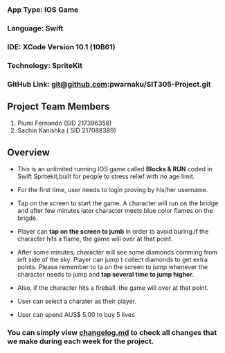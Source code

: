 

### App Type: IOS Game
### Language: Swift 
### IDE: XCode Version 10.1 (10B61)
### Technology: SpriteKit
### GitHub Link: git@github.com:pwarnaku/SIT305-Project.git


## Project Team Members 

1. Piumi Fernando (SID 217396358)
2. Sachin Kanishka ( SID 217088389) 


## Overview 

- This is an unlimited running IOS  game called **Blocks & RUN** coded in Swift Spritekit,built for people to stress relief with no age limit.

- For the first time, user needs to login proving by his/her username. 
- Tap on the screen to start the game. A character will run on the bridge and after few minutes later character  meets blue color flames on the brigde.
- Player can **tap on the screen to jumb** in order to avoid buring.if the character hits a flame, the game will over at that point.
- After some minutes, character will see some diamonds comming from left side of the sky. Player can jump t collect diamonds to get extra points. Please remember to ta on the screen to jump whenever the character needs to jump and **tap several time to jump higher**.
- Also, if the character hits a fireball, the game will over at that point.

- User can select a charater as their player.
- User can spend AUS$ 5.00 to buy 5 lives

### You can simply view [changelog.md](https://github.com/pwarnaku/SIT305-Project/blob/master/Changedlog.md) to check all changes that we make during each week for the project. 
